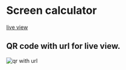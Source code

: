 # Screen calculator
[live view](http://h4kuna.github.io/screen-calculator/docs/)


## QR code with url for live view.
![qr with url](https://cdn.jsdelivr.net/gh/h4kuna/screen-calculator/url-execute.svg)

